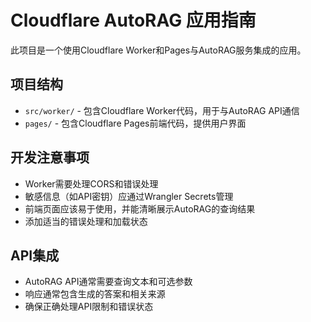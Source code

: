 <!-- Use this file to provide workspace-specific custom instructions to Copilot. For more details, visit https://code.visualstudio.com/docs/copilot/copilot-customization#_use-a-githubcopilotinstructionsmd-file -->

# Cloudflare AutoRAG 应用指南

此项目是一个使用Cloudflare Worker和Pages与AutoRAG服务集成的应用。

## 项目结构
- `src/worker/` - 包含Cloudflare Worker代码，用于与AutoRAG API通信
- `pages/` - 包含Cloudflare Pages前端代码，提供用户界面

## 开发注意事项
- Worker需要处理CORS和错误处理
- 敏感信息（如API密钥）应通过Wrangler Secrets管理
- 前端页面应该易于使用，并能清晰展示AutoRAG的查询结果
- 添加适当的错误处理和加载状态

## API集成
- AutoRAG API通常需要查询文本和可选参数
- 响应通常包含生成的答案和相关来源
- 确保正确处理API限制和错误状态
